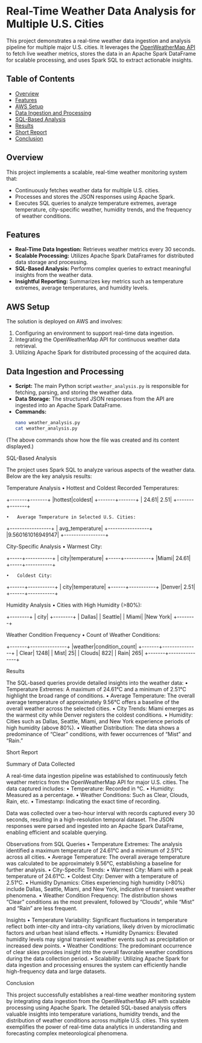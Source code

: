 # Real-Time Weather Data Analysis for Multiple U.S. Cities

This project demonstrates a real-time weather data ingestion and analysis pipeline for multiple major U.S. cities. It leverages the [OpenWeatherMap API](https://openweathermap.org/api) to fetch live weather metrics, stores the data in an Apache Spark DataFrame for scalable processing, and uses Spark SQL to extract actionable insights.

## Table of Contents

- [Overview](#overview)
- [Features](#features)
- [AWS Setup](#aws-setup)
- [Data Ingestion and Processing](#data-ingestion-and-processing)
- [SQL-Based Analysis](#sql-based-analysis)
- [Results](#results)
- [Short Report](#short-report)
- [Conclusion](#conclusion)

## Overview

This project implements a scalable, real-time weather monitoring system that:
- Continuously fetches weather data for multiple U.S. cities.
- Processes and stores the JSON responses using Apache Spark.
- Executes SQL queries to analyze temperature extremes, average temperature, city-specific weather, humidity trends, and the frequency of weather conditions.

## Features

- **Real-Time Data Ingestion:** Retrieves weather metrics every 30 seconds.
- **Scalable Processing:** Utilizes Apache Spark DataFrames for distributed data storage and processing.
- **SQL-Based Analysis:** Performs complex queries to extract meaningful insights from the weather data.
- **Insightful Reporting:** Summarizes key metrics such as temperature extremes, average temperatures, and humidity levels.

## AWS Setup

The solution is deployed on AWS and involves:
1. Configuring an environment to support real-time data ingestion.
2. Integrating the OpenWeatherMap API for continuous weather data retrieval.
3. Utilizing Apache Spark for distributed processing of the acquired data.

## Data Ingestion and Processing

- **Script:** The main Python script `weather_analysis.py` is responsible for fetching, parsing, and storing the weather data.
- **Data Storage:** The structured JSON responses from the API are ingested into an Apache Spark DataFrame.
- **Commands:**
  ```bash
  nano weather_analysis.py
  cat weather_analysis.py

(The above commands show how the file was created and its content displayed.)

SQL-Based Analysis

The project uses Spark SQL to analyze various aspects of the weather data. Below are the key analysis results:

Temperature Analysis
	•	Hottest and Coldest Recorded Temperatures:

+-------+-------+
|hottest|coldest|
+-------+-------+
|  24.61|   2.51|
+-------+-------+


	•	Average Temperature in Selected U.S. Cities:

+-----------------+
|  avg_temperature|
+-----------------+
|9.560161016949147|
+-----------------+



City-Specific Analysis
	•	Warmest City:

+-----+-----------+
| city|temperature|
+-----+-----------+
|Miami|      24.61|
+-----+-----------+


	•	Coldest City:

+------+-----------+
|  city|temperature|
+------+-----------+
|Denver|       2.51|
+------+-----------+



Humidity Analysis
	•	Cities with High Humidity (>80%):

+--------+
|    city|
+--------+
|  Dallas|
| Seattle|
|   Miami|
|New York|
+--------+



Weather Condition Frequency
	•	Count of Weather Conditions:

+-------+---------------+
|weather|condition_count|
+-------+---------------+
|  Clear|           1248|
|   Mist|             25|
| Clouds|            822|
|   Rain|            265|
+-------+---------------+



Results

The SQL-based queries provide detailed insights into the weather data:
	•	Temperature Extremes: A maximum of 24.61°C and a minimum of 2.51°C highlight the broad range of conditions.
	•	Average Temperature: The overall average temperature of approximately 9.56°C offers a baseline of the overall weather across the selected cities.
	•	City Trends: Miami emerges as the warmest city while Denver registers the coldest conditions.
	•	Humidity: Cities such as Dallas, Seattle, Miami, and New York experience periods of high humidity (above 80%).
	•	Weather Distribution: The data shows a predominance of “Clear” conditions, with fewer occurrences of “Mist” and “Rain.”

Short Report

Summary of Data Collected

A real-time data ingestion pipeline was established to continuously fetch weather metrics from the OpenWeatherMap API for major U.S. cities. The data captured includes:
	•	Temperature: Recorded in °C.
	•	Humidity: Measured as a percentage.
	•	Weather Conditions: Such as Clear, Clouds, Rain, etc.
	•	Timestamp: Indicating the exact time of recording.

Data was collected over a two-hour interval with records captured every 30 seconds, resulting in a high-resolution temporal dataset. The JSON responses were parsed and ingested into an Apache Spark DataFrame, enabling efficient and scalable querying.

Observations from SQL Queries
	•	Temperature Extremes:
The analysis identified a maximum temperature of 24.61°C and a minimum of 2.51°C across all cities.
	•	Average Temperature:
The overall average temperature was calculated to be approximately 9.56°C, establishing a baseline for further analysis.
	•	City-Specific Trends:
	•	Warmest City: Miami with a peak temperature of 24.61°C.
	•	Coldest City: Denver with a temperature of 2.51°C.
	•	Humidity Dynamics:
Cities experiencing high humidity (>80%) include Dallas, Seattle, Miami, and New York, indicative of transient weather phenomena.
	•	Weather Condition Frequency:
The distribution shows “Clear” conditions as the most prevalent, followed by “Clouds”, while “Mist” and “Rain” are less frequent.

Insights
	•	Temperature Variability:
Significant fluctuations in temperature reflect both inter-city and intra-city variations, likely driven by microclimatic factors and urban heat island effects.
	•	Humidity Dynamics:
Elevated humidity levels may signal transient weather events such as precipitation or increased dew points.
	•	Weather Conditions:
The predominant occurrence of clear skies provides insight into the overall favorable weather conditions during the data collection period.
	•	Scalability:
Utilizing Apache Spark for data ingestion and processing ensures the system can efficiently handle high-frequency data and large datasets.

Conclusion

This project successfully establishes a real-time weather monitoring system by integrating data ingestion from the OpenWeatherMap API with scalable processing using Apache Spark. The detailed SQL-based analysis offers valuable insights into temperature variations, humidity trends, and the distribution of weather conditions across multiple U.S. cities. This system exemplifies the power of real-time data analytics in understanding and forecasting complex meteorological phenomena.
